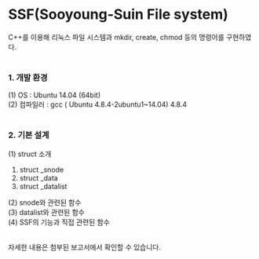 SSF(Sooyoung-Suin File system)
==================================== 
C++를 이용해 리눅스 파일 시스템과 mkdir, create, chmod 등의 명령어를 구현하였다. <br><br>
### 1. 개발 환경 <br>
(1) OS : Ubuntu 14.04 (64bit) <br>
(2) 컴파일러 : gcc ( Ubuntu 4.8.4-2ubuntu1~14.04) 4.8.4 <br><br>

### 2. 기본 설계 <br>
(1) struct 소개 <br>
 1) struct _snode <br>
 2) struct _data <br>
 3) struct _datalist <br>
 
(2) snode와 관련된 함수 <br>
(3) datalist와 관련된 함수 <br>
(4) SSF의 기능과 직접 관련된 함수 <br><br>

자세한 내용은 첨부된 보고서에서 확인할 수 있습니다.
